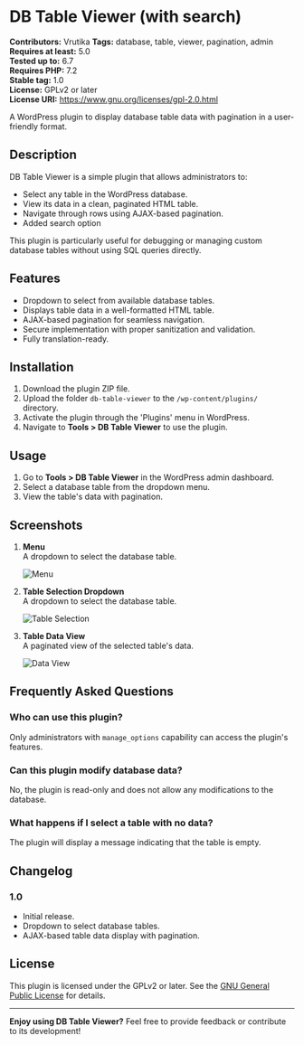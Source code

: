 # DB Table Viewer (with search)

**Contributors:** Vrutika 
**Tags:** database, table, viewer, pagination, admin  
**Requires at least:** 5.0  
**Tested up to:** 6.7  
**Requires PHP:** 7.2  
**Stable tag:** 1.0  
**License:** GPLv2 or later  
**License URI:** https://www.gnu.org/licenses/gpl-2.0.html  

A WordPress plugin to display database table data with pagination in a user-friendly format.

## Description

DB Table Viewer is a simple plugin that allows administrators to:
- Select any table in the WordPress database.
- View its data in a clean, paginated HTML table.
- Navigate through rows using AJAX-based pagination.
- Added search option

This plugin is particularly useful for debugging or managing custom database tables without using SQL queries directly.

## Features

- Dropdown to select from available database tables.
- Displays table data in a well-formatted HTML table.
- AJAX-based pagination for seamless navigation.
- Secure implementation with proper sanitization and validation.
- Fully translation-ready.

## Installation

1. Download the plugin ZIP file.
2. Upload the folder `db-table-viewer` to the `/wp-content/plugins/` directory.
3. Activate the plugin through the 'Plugins' menu in WordPress.
4. Navigate to **Tools > DB Table Viewer** to use the plugin.

## Usage

1. Go to **Tools > DB Table Viewer** in the WordPress admin dashboard.
2. Select a database table from the dropdown menu.
3. View the table's data with pagination.

## Screenshots
1. **Menu**  
   A dropdown to select the database table.  

   ![Menu](https://prnt.sc/_YbSSzGMKxKP)

1. **Table Selection Dropdown**  
   A dropdown to select the database table.  

   ![Table Selection](https://prnt.sc/Fe-JOpRadlen)

2. **Table Data View**  
   A paginated view of the selected table's data.  

   ![Data View](https://prnt.sc/1H_e2xbP8vSS)

## Frequently Asked Questions

### Who can use this plugin?
Only administrators with `manage_options` capability can access the plugin's features.

### Can this plugin modify database data?
No, the plugin is read-only and does not allow any modifications to the database.

### What happens if I select a table with no data?
The plugin will display a message indicating that the table is empty.

## Changelog

### 1.0
- Initial release.
- Dropdown to select database tables.
- AJAX-based table data display with pagination.

## License

This plugin is licensed under the GPLv2 or later. See the [GNU General Public License](https://www.gnu.org/licenses/gpl-2.0.html) for details.

---

**Enjoy using DB Table Viewer?** Feel free to provide feedback or contribute to its development!
